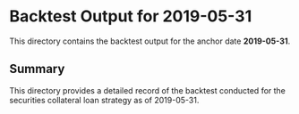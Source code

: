 # Backtest Output for 2019-05-31

This directory contains the backtest output for the anchor date **2019-05-31**.

## Summary

This directory provides a detailed record of the backtest conducted for the securities collateral loan strategy as of 2019-05-31.